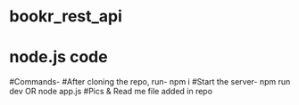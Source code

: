 # bookr_rest_api
# node.js code 
#Commands-
#After cloning the repo, run- npm i 
#Start the server- npm run dev OR node app.js
#Pics & Read me file added in repo

